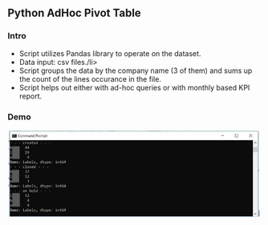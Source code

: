 <h2>Python AdHoc Pivot Table</h2>
<h3>Intro</h3>
<ul>
  <li>Script utilizes Pandas library to operate on the dataset.</li>
  <li>Data input: csv files./li>
  <li>Script groups the data by the company name (3 of them) and sums up the count of the lines occurance in the file.</li>
  <li>Script helps out either with ad-hoc queries or with monthly based KPI report.</li>
</ul>

<h3>Demo</h3>
<img src="images/pivot.JPG">
